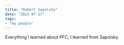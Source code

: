 ```yaml
---
title: "Robert Sapolsky"
date: "2023-07-27"
tags:
- "my people"
---
```


Everything I learned about PFC, I learned from Sapolsky.
